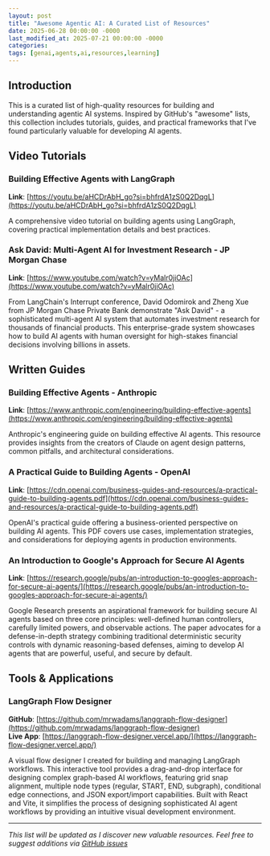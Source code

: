 ```yaml
---
layout: post
title: "Awesome Agentic AI: A Curated List of Resources"
date: 2025-06-28 00:00:00 -0000
last_modified_at: 2025-07-21 00:00:00 -0000
categories:
tags: [genai,agents,ai,resources,learning]
---
```


## Introduction

This is a curated list of high-quality resources for building and understanding agentic AI systems. Inspired by GitHub's "awesome" lists, this collection includes tutorials, guides, and practical frameworks that I've found particularly valuable for developing AI agents.

## Video Tutorials

### Building Effective Agents with LangGraph
**Link**: [https://youtu.be/aHCDrAbH_go?si=bhfrdA1zS0Q2DqgL](https://youtu.be/aHCDrAbH_go?si=bhfrdA1zS0Q2DqgL)

A comprehensive video tutorial on building agents using LangGraph, covering practical implementation details and best practices.

### Ask David: Multi-Agent AI for Investment Research - JP Morgan Chase
**Link**: [https://www.youtube.com/watch?v=yMalr0jiOAc](https://www.youtube.com/watch?v=yMalr0jiOAc)

From LangChain's Interrupt conference, David Odomirok and Zheng Xue from JP Morgan Chase Private Bank demonstrate "Ask David" - a sophisticated multi-agent AI system that automates investment research for thousands of financial products. This enterprise-grade system showcases how to build AI agents with human oversight for high-stakes financial decisions involving billions in assets.

## Written Guides

### Building Effective Agents - Anthropic
**Link**: [https://www.anthropic.com/engineering/building-effective-agents](https://www.anthropic.com/engineering/building-effective-agents)

Anthropic's engineering guide on building effective AI agents. This resource provides insights from the creators of Claude on agent design patterns, common pitfalls, and architectural considerations.

### A Practical Guide to Building Agents - OpenAI
**Link**: [https://cdn.openai.com/business-guides-and-resources/a-practical-guide-to-building-agents.pdf](https://cdn.openai.com/business-guides-and-resources/a-practical-guide-to-building-agents.pdf)

OpenAI's practical guide offering a business-oriented perspective on building AI agents. This PDF covers use cases, implementation strategies, and considerations for deploying agents in production environments.

### An Introduction to Google's Approach for Secure AI Agents
**Link**: [https://research.google/pubs/an-introduction-to-googles-approach-for-secure-ai-agents/](https://research.google/pubs/an-introduction-to-googles-approach-for-secure-ai-agents/)

Google Research presents an aspirational framework for building secure AI agents based on three core principles: well-defined human controllers, carefully limited powers, and observable actions. The paper advocates for a defense-in-depth strategy combining traditional deterministic security controls with dynamic reasoning-based defenses, aiming to develop AI agents that are powerful, useful, and secure by default.

## Tools & Applications

### LangGraph Flow Designer
**GitHub**: [https://github.com/mrwadams/langgraph-flow-designer](https://github.com/mrwadams/langgraph-flow-designer)  
**Live App**: [https://langgraph-flow-designer.vercel.app/](https://langgraph-flow-designer.vercel.app/)

A visual flow designer I created for building and managing LangGraph workflows. This interactive tool provides a drag-and-drop interface for designing complex graph-based AI workflows, featuring grid snap alignment, multiple node types (regular, START, END, subgraph), conditional edge connections, and JSON export/import capabilities. Built with React and Vite, it simplifies the process of designing sophisticated AI agent workflows by providing an intuitive visual development environment.

---

*This list will be updated as I discover new valuable resources. Feel free to suggest additions via [GitHub issues](https://github.com/mrwadams/mrwadams.github.io/issues)*